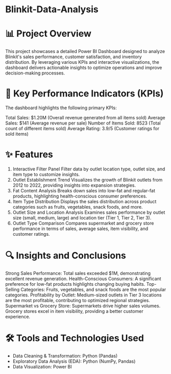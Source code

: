 # Blinkit-Data-Analysis
# 📊 Project Overview
This project showcases a detailed Power BI Dashboard designed to analyze Blinkit's sales performance, customer satisfaction, and inventory distribution. By leveraging various KPIs and interactive visualizations, the dashboard delivers actionable insights to optimize operations and improve decision-making processes.

# 🎯 Key Performance Indicators (KPIs)
The dashboard highlights the following primary KPIs:

Total Sales: $1.20M (Overall revenue generated from all items sold)
Average Sales: $141 (Average revenue per sale)
Number of Items Sold: 8523 (Total count of different items sold)
Average Rating: 3.9/5 (Customer ratings for sold items)
# ✨ Features
1. Interactive Filter Panel
Filter data by outlet location type, outlet size, and item type to customize insights.
2. Outlet Establishment Trend
Visualizes the growth of Blinkit outlets from 2012 to 2022, providing insights into expansion strategies.
3. Fat Content Analysis
Breaks down sales into low-fat and regular-fat products, highlighting health-conscious consumer preferences.
4. Item Type Distribution
Displays the sales distribution across product categories such as fruits, vegetables, snack foods, and more.
5. Outlet Size and Location Analysis
Examines sales performance by outlet size (small, medium, large) and location tier (Tier 1, Tier 2, Tier 3).
6. Outlet Type Comparison
Compares supermarket and grocery store performance in terms of sales, average sales, item visibility, and customer ratings.
# 🔍 Insights and Conclusions
Strong Sales Performance: Total sales exceeded $1M, demonstrating excellent revenue generation.
Health-Conscious Consumers: A significant preference for low-fat products highlights changing buying habits.
Top-Selling Categories: Fruits, vegetables, and snack foods are the most popular categories.
Profitability by Outlet: Medium-sized outlets in Tier 3 locations are the most profitable, contributing to optimized regional strategies.
Supermarket vs Grocery Store:
Supermarkets drive higher sales volumes.
Grocery stores excel in item visibility, providing a better customer experience.
# 🛠 Tools and Technologies Used
- Data Cleaning & Transformation: Python (Pandas)
- Exploratory Data Analysis (EDA): Python (NumPy, Pandas)
- Data Visualization: Power BI
